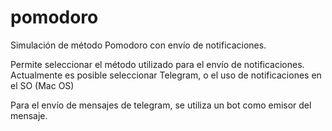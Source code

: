 # pomodoro
Simulación de método Pomodoro con envío de notificaciones.

Permite seleccionar el método utilizado para el envío de notificaciones.
Actualmente es posible seleccionar Telegram, o el uso de notificaciones en el SO (Mac OS)

Para el envío de mensajes de telegram, se utiliza un bot como emisor del mensaje.

